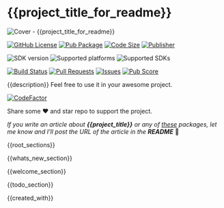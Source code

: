 # {{project_title_for_readme}}

![Cover - {{project_title_for_readme}}](https://raw.githubusercontent.com/{{owner_id}}/{{project_id}}/master/images/cover.webp)

[![GitHub License](https://img.shields.io/badge/license-MIT-blue.svg)](https://opensource.org/licenses/MIT)
[![Pub Package](https://img.shields.io/pub/v/{{project_id}}.svg?logo=dart&logoColor=00b9fc&color=blue)](https://pub.dartlang.org/packages/{{project_id}})
[![Code Size](https://img.shields.io/github/languages/code-size/{{owner_id}}/{{project_id}}?logo=github&logoColor=white)](https://github.com/{{owner_id}}/{{project_id}})
[![Publisher](https://img.shields.io/pub/publisher/{{project_id}})](https://pub.dev/publishers/{{publisher_id}})

![SDK version](https://badgen.net/pub/sdk-version/{{project_id}})
![Supported platforms](https://badgen.net/pub/flutter-platform/{{project_id}})
![Supported SDKs](https://badgen.net/pub/dart-platform/{{project_id}})

[![Build Status](https://img.shields.io/github/actions/workflow/status/{{owner_id}}/{{project_id}}/{{workflow_file_name}}?logo=github-actions&logoColor=white)](https://github.com/{{owner_id}}/{{project_id}}/actions)
[![Pull Requests](https://img.shields.io/github/issues-pr/{{owner_id}}/{{project_id}}?logo=github&logoColor=white)](https://github.com/{{owner_id}}/{{project_id}}/pulls)
[![Issues](https://img.shields.io/github/issues/{{owner_id}}/{{project_id}}?logo=github&logoColor=white)](https://github.com/{{owner_id}}/{{project_id}}/issues)
[![Pub Score](https://img.shields.io/pub/points/{{project_id}}?logo=dart&logoColor=00b9fc)](https://pub.dev/packages/{{project_id}}/score)

{{description}}
Feel free to use it in your awesome project.

[![CodeFactor](https://codefactor.io/repository/github/{{owner_id}}/{{project_id}}/badge)](https://codefactor.io/repository/github/{{owner_id}}/{{project_id}})

Share some ❤️ and star repo to support the project.

_If you write an article about **{{project_title}}** or any of [these](https://pub.dev/packages?q=publisher%3Asyrokomskyi.com&sort=updated) packages, let me know and I'll post the URL of the article in the **README**_ 🤝

{{root_sections}}

{{whats_new_section}}

{{welcome_section}}

{{todo_section}}

{{created_with}}
